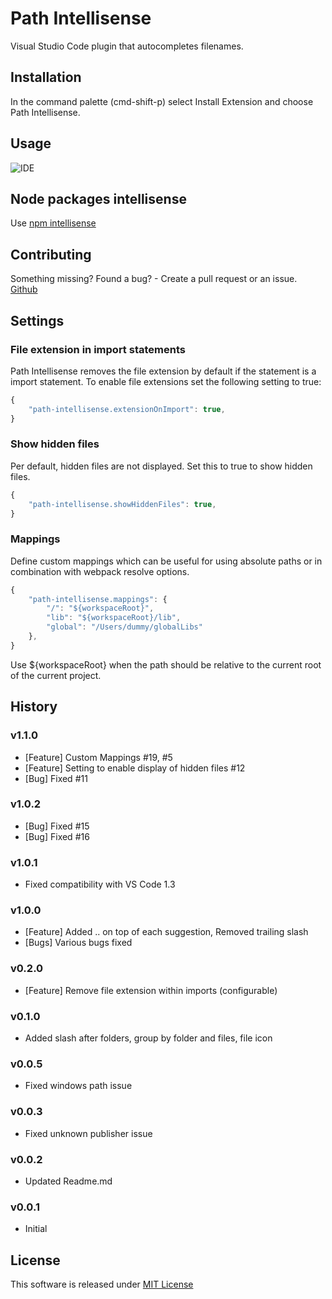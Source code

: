 # Path Intellisense
Visual Studio Code plugin that autocompletes filenames.

## Installation
In the command palette (cmd-shift-p) select Install Extension and choose Path Intellisense.

## Usage
![IDE](http://i.giphy.com/iaHeUiDeTUZuo.gif)

## Node packages intellisense
Use [npm intellisense](https://marketplace.visualstudio.com/items?itemName=christian-kohler.npm-intellisense)

## Contributing
Something missing? Found a bug? - Create a pull request or an issue.
[Github](https://github.com/ChristianKohler/PathIntellisense)

## Settings
### File extension in import statements
Path Intellisense removes the file extension by default if the statement is a import statement. To enable file extensions set the following setting to true:

```javascript
{
	"path-intellisense.extensionOnImport": true,
}
```

### Show hidden files
Per default, hidden files are not displayed. Set this to true to show hidden files.

```javascript
{
	"path-intellisense.showHiddenFiles": true,
}
```

### Mappings
Define custom mappings which can be useful for using absolute paths or in combination with webpack resolve options.

```javascript
{
	"path-intellisense.mappings": {
		"/": "${workspaceRoot}",
		"lib": "${workspaceRoot}/lib",
		"global": "/Users/dummy/globalLibs"
	},
}
```

Use ${workspaceRoot} when the path should be relative to the current root of the current project.

## History

### v1.1.0
- [Feature] Custom Mappings #19, #5
- [Feature] Setting to enable display of hidden files #12
- [Bug] Fixed #11

### v1.0.2
- [Bug] Fixed #15
- [Bug] Fixed #16

### v1.0.1
- Fixed compatibility with VS Code 1.3

### v1.0.0
- [Feature] Added .. on top of each suggestion, Removed trailing slash
- [Bugs] Various bugs fixed

### v0.2.0
- [Feature] Remove file extension within imports (configurable)

### v0.1.0
- Added slash after folders, group by folder and files, file icon

### v0.0.5 
- Fixed windows path issue

### v0.0.3 
- Fixed unknown publisher issue

### v0.0.2 
- Updated Readme.md

### v0.0.1 
- Initial 

## License
This software is released under [MIT License](http://www.opensource.org/licenses/mit-license.php)

